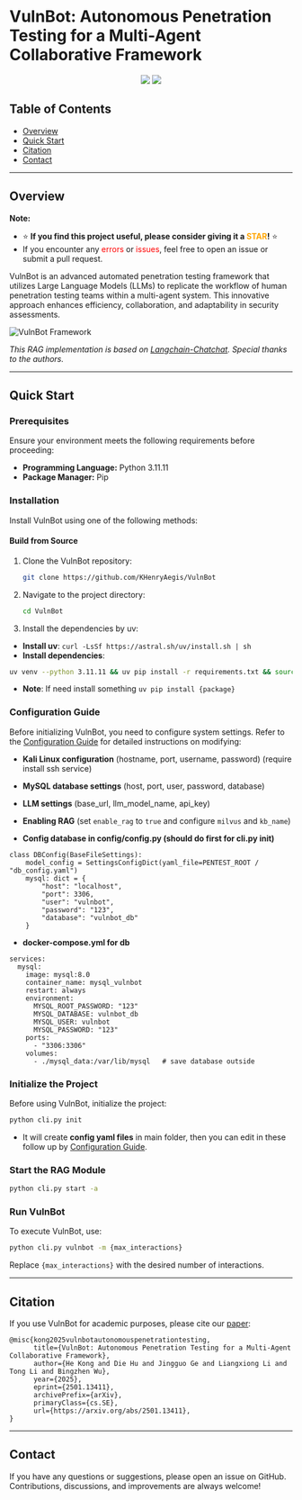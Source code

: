 # VulnBot: Autonomous Penetration Testing for a Multi-Agent Collaborative Framework

<p align="center">
  <a href=''><img src='https://img.shields.io/badge/license-MIT-000000.svg'></a> 
  <a href='https://arxiv.org/abs/2501.13411'><img src='https://img.shields.io/badge/arXiv-2501.13411-<color>.svg'></a> 
</p>

## Table of Contents

- [Overview](#overview)
- [Quick Start](#quick-start)
- [Citation](#citation)
- [Contact](#contact)

---

## Overview

**Note:**
- ⭐ **If you find this project useful, please consider giving it a <font color='orange'>STAR</font>!** ⭐
- If you encounter any <font color='red'>errors</font> or <font color='red'>issues</font>, feel free to open an issue or submit a pull request.

VulnBot is an advanced automated penetration testing framework that utilizes Large Language Models (LLMs) to replicate the workflow of human penetration testing teams within a multi-agent system. This innovative approach enhances efficiency, collaboration, and adaptability in security assessments.

![VulnBot Framework](images/model.png)

*This RAG implementation is based on [Langchain-Chatchat](https://github.com/chatchat-space/Langchain-Chatchat). Special thanks to the authors.*

---

## Quick Start

### Prerequisites

Ensure your environment meets the following requirements before proceeding:

- **Programming Language:** Python 3.11.11
- **Package Manager:** Pip

### Installation

Install VulnBot using one of the following methods:

#### Build from Source

1. Clone the VulnBot repository:

   ```sh
   git clone https://github.com/KHenryAegis/VulnBot
   ```

2. Navigate to the project directory:

   ```sh
   cd VulnBot
   ```

3. Install the dependencies by uv:
- **Install uv**: `curl -LsSf https://astral.sh/uv/install.sh | sh`
- **Install dependencies**: 
```sh
uv venv --python 3.11.11 && uv pip install -r requirements.txt && source .venv/bin/activate
```
- **Note**: If need install something `uv pip install {package}`

### Configuration Guide

Before initializing VulnBot, you need to configure system settings. Refer to the [Configuration Guide](Configuration%20Guide.md) for detailed instructions on modifying:

- **Kali Linux configuration** (hostname, port, username, password) (require install ssh service)
- **MySQL database settings** (host, port, user, password, database)
- **LLM settings** (base_url, llm_model_name, api_key)
- **Enabling RAG** (set `enable_rag` to `true` and configure `milvus` and `kb_name`)

- **Config database in config/config.py (should do first for cli.py init)** 
```
class DBConfig(BaseFileSettings):
    model_config = SettingsConfigDict(yaml_file=PENTEST_ROOT / "db_config.yaml")
    mysql: dict = {
        "host": "localhost",
        "port": 3306,
        "user": "vulnbot",
        "password": "123",
        "database": "vulnbot_db"
    }
```
- **docker-compose.yml for db**
```
services:
  mysql:
    image: mysql:8.0
    container_name: mysql_vulnbot
    restart: always
    environment:
      MYSQL_ROOT_PASSWORD: "123"    
      MYSQL_DATABASE: vulnbot_db     
      MYSQL_USER: vulnbot        
      MYSQL_PASSWORD: "123"    
    ports:
      - "3306:3306"  
    volumes:
      - ./mysql_data:/var/lib/mysql   # save database outside
```

### Initialize the Project

Before using VulnBot, initialize the project:

```sh
python cli.py init
```
- It will create **config yaml files** in main folder, then you can edit in these follow up by [Configuration Guide](Configuration%20Guide.md).
### Start the RAG Module

```sh
python cli.py start -a
```

### Run VulnBot

To execute VulnBot, use:

```sh
python cli.py vulnbot -m {max_interactions}
```

Replace `{max_interactions}` with the desired number of interactions.

---

## Citation

If you use VulnBot for academic purposes, please cite our [paper](https://arxiv.org/abs/2501.13411):

```
@misc{kong2025vulnbotautonomouspenetrationtesting,
      title={VulnBot: Autonomous Penetration Testing for a Multi-Agent Collaborative Framework}, 
      author={He Kong and Die Hu and Jingguo Ge and Liangxiong Li and Tong Li and Bingzhen Wu},
      year={2025},
      eprint={2501.13411},
      archivePrefix={arXiv},
      primaryClass={cs.SE},
      url={https://arxiv.org/abs/2501.13411}, 
}
```

---

## Contact

If you have any questions or suggestions, please open an issue on GitHub. Contributions, discussions, and improvements are always welcome!

